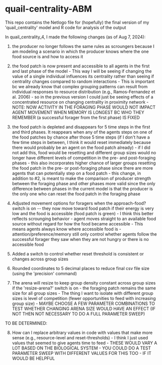# quail-centrality-ABM
This repo contains the Netlogo file for (hopefully) the final version of my 'quail_centrality' model and R code for analysis of the output

In quail_centrality_4, I made the following changes (as of Aug 7, 2024):

1. the producer no longer follows the same rules as scroungers because I am modeling a scenario in which the producer knows where the one food source is and how to access it

2. the food patch is now present and accessible to all agents in the first and last phase of the model
        - This way I will be seeing if changing the value of a single individual influences its centrality rather than seeing if centrality changes compared to random interactions
        - This is important bc we already know that complex grouping patterns can result from individual responses to resource distribution (e.g., Ramos-Fernandez et al. 2006) - so in the previous version I could just be seeing effects of a concentrated resource on changing centrality in proximity network
        - NOTE: NOW ACTIVITY IN THE FORAGING PHASE WOULD NOT IMPACT AGENT MOVEMENT WHEN MEMORY IS LONGEST BC WHO THEY REMEMBER (a successful forager from the first phase) IS FIXED
        
3. the food patch is depleted and disappears for 5 time steps in the first and third phases. It reappears when any of the agents steps on one of the food patches by chance after those 5 time steps (if I don't have a few time steps in between, I think it would reset immediately because there would probably be an agent on the food patch already)
        - if I did not add this, food would be resetting and different group sizes would no longer have different levels of competition in the pre- and post-foraging phases
        - this also incorporates higher chance of larger groups resetting the food patch in the pre- or post-foraging phase since there are more agents that can potentially step on a food patch
        - this change, in addition to #2, is meant to make the comparison of producer strength between the foraging phase and other phases more valid since the only difference between phases in the current model is that the producer is the only one who can reset the food patch in the foraging phase
		
4. Adjusted movement options for foragers when the approach-food? switch is on -- they now move toward food patch if their energy is very low and the food is accessible (food patch is green)
        - I think this better reflects scrounging behavior - agent moves straight to an available food source without regard for how the food became accessible
        - This means agents always know where accessible food is
        - attention/preference/memory still only control whether agents follow the successful forager they saw when they are not hungry or there is no accessible food

5. Added a switch to control whether reset threshold is consistent or changes across group sizes

6. Rounded coordinates to 5 decimal places to reduce final csv file size (using the 'precision' command)

7. The arena will resize to keep group density constant across group sizes if the 'resize-arena?' switch is on
        - the foraging patch remains the same size for all group sizes
        - The thing I want to isolate with different group sizes is level of competition (fewer opportunities to feed with increasing group size)
        - MAYBE CHOOSE A FEW PARAMETER COMBINATIONS TO TEST WHETHER CHANGING ARENA SIZE WOULD HAVE AN EFFECT (IF NOT THEN NOT NECESSARY TO DO A FULL PARAMETER SWEEP)


TO BE DETERMINED:

8. How can I replace arbitrary values in code with values that make more sense (e.g., resource-level and reset-thresholds)
        - I think I just used values that seemed to give agents time to feed
        - THESE WOULD VARY A LOT BASED ON THE BIOLOGICAL SYSTEM - YOU COULD DO A TEST PARAMETER SWEEP WITH DIFFERENT VALUES FOR THIS TOO - IF IT WOULD BE HELPFUL